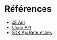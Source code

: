 # Références

- [JS Api](https://developers.eos.io/manuals/eosjs/latest/installation/index)
- [Chain API](https://developers.eos.io/manuals/eos/latest/nodeos/plugins/chain_api_plugin/api-reference/index)
- [SDK Api References](https://developers.eos.io/welcome/latest/reference/sdk-api-references)
